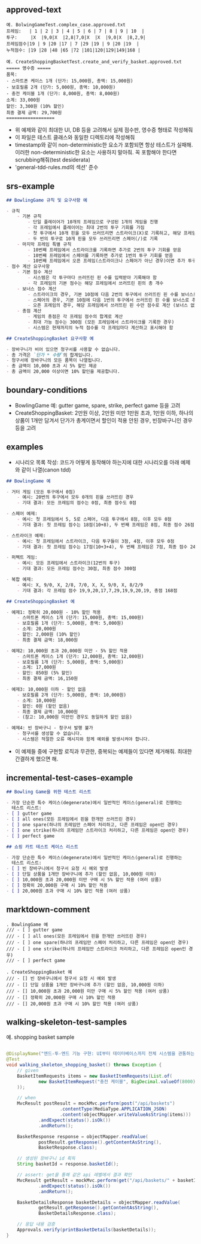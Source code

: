## approved-text

<approved-text-samples>

```
예. BolwingGameTest.complex_case.approved.txt
프레임:   | 1 | 2 | 3 | 4 | 5 | 6 | 7 | 8 | 9 | 10  |
투구:     |X  |9,0|X  |2,8|7,0|X  |X  |9,0|X  |8,2,9|
프레임점수|19 | 9 |20 |17 | 7 |29 |19 | 9 |20 |19  |
누적점수: |19 |28 |48 |65 |72 |101|120|129|149|168 |

예. CreateShoppingBasketTest.create_and_verify_basket.approved.txt
===== 영수증 =====
품목:
- 스마트폰 케이스 1개 (단가: 15,000원, 총액: 15,000원)
- 보호필름 2개 (단가: 5,000원, 총액: 10,000원)
- 충전 케이블 1개 (단가: 8,000원, 총액: 8,000원)
소계: 33,000원
할인: 3,300원 (10% 할인)
최종 결제 금액: 29,700원
==================
```

- 위 예제와 같이 최대한 UI, DB 등을 고려해서 실제 점수판, 영수증 형태로 작성해줘
- 이 파일은 테스트 클래스와 동일한 디렉토리에 작성해줘
- timestamp와 같이 non-deterministic한 요소가 포함되면 항상 테스트가 실패해.
  이러한 non-deterministic한 요소는 사용하지 말아줘. 꼭 포함해야 한다면
  scrubbing해줘(test desiderata)
- 'general-tdd-rules.md의 <test-desiderta-rule> 섹션' 준수

</approved-text-samples>

## srs-example

<srs-samples>

```markdown
## BowlingGame 규칙 및 요구사항 예

- 규칙
    - 기본 규칙
        - 단일 플레이어가 10개의 프레임으로 구성된 1개의 게임을 진행
        - 각 프레임에서 플레이어는 최대 2번의 투구 기회를 가짐
        - 첫 투구에서 10개 핀을 모두 쓰러뜨리면 스트라이크(X)로 기록하고, 해당 프레임에서는 더 이상 투구하지 않음
        - 두 번의 투구로 10개 핀을 모두 쓰러뜨리면 스페어(/)로 기록
    - 마지막 프레임 특별 규칙
        - 10번째 프레임에서 스트라이크를 기록하면 추가로 2번의 투구 기회를 얻음
        - 10번째 프레임에서 스페어를 기록하면 추가로 1번의 투구 기회를 얻음
        - 10번째 프레임에서 오픈 프레임(스트라이크나 스페어가 아닌 경우)이면 추가 투구 없음
- 점수 계산 요구사항
    - 기본 점수 계산
        - 시스템은 각 투구마다 쓰러뜨린 핀 수를 입력받아 기록해야 함
        - 각 프레임의 기본 점수는 해당 프레임에서 쓰러뜨린 핀의 총 개수
    - 보너스 점수 계산
        - 스트라이크의 경우, 기본 10점에 다음 2번의 투구에서 쓰러뜨린 핀 수를 보너스로 추가
        - 스페어의 경우, 기본 10점에 다음 1번의 투구에서 쓰러뜨린 핀 수를 보너스로 추가
        - 오픈 프레임의 경우, 해당 프레임에서 쓰러뜨린 핀 수만 점수로 계산 (보너스 없음)
    - 총점 계산
        - 게임의 총점은 각 프레임 점수의 합계로 계산
        - 최대 가능 점수는 300점 (모든 프레임에서 스트라이크를 기록한 경우)
        - 시스템은 현재까지의 누적 점수를 각 프레임마다 계산하고 표시해야 함

## CreateShoppingBasket 요구사항 예

- 장바구니가 비어 있으면 청구서를 사용할 수 없습니다.
- 총 가격은 `단가 * 수량`의 합계입니다.
- 청구서에 장바구니의 모든 품목이 나열됩니다.
- 총 금액이 10,000 초과 시 5% 할인 제공
- 총 금액이 20,000 이상이면 10% 할인을 제공합니다.
```

</srs-samples>

## boundary-conditions

<boundary-condition-samples>

- BowlingGame 예: gutter game, spare, strike, perfect game 등을 고려
- CreateShoppingBasket: 2만원 이상, 2만원 미만 1만원 초과, 1만원 이하, 하나의 상품이 1개만 담겨서 단가가 총계이면서 할인이 적용 안된 경우, 빈장바구니인 경우 등을 고려

</boundary-condition-samples>

## examples

<specification-example-samples>

- 시나리오 목록 작성: 코드가 어떻게 동작해야 하는지에 대한 시나리오를 아래 예제와 같이 나열(canon tdd)

```markdown
## BowlingGame 예

- 거터 게임 (모든 투구에서 0점)
    - 예시: 20번의 투구에서 모두 0개의 핀을 쓰러뜨린 경우
    - 기대 결과: 모든 프레임의 점수는 0점, 최종 점수도 0점

- 스페어 예제:
    - 예시: 첫 프레임에서 5, 5로 스페어, 다음 투구에서 8점, 이후 모두 0점
    - 기대 결과: 첫 프레임 점수는 18점(10+8), 두 번째 프레임은 8점, 최종 점수 26점

- 스트라이크 예제:
    - 예시: 첫 프레임에서 스트라이크, 다음 투구들이 3점, 4점, 이후 모두 0점
    - 기대 결과: 첫 프레임 점수는 17점(10+3+4), 두 번째 프레임은 7점, 최종 점수 24점

- 퍼펙트 게임:
    - 예시: 모든 프레임에서 스트라이크(12번의 투구)
    - 기대 결과: 모든 프레임 점수는 30점, 최종 점수 300점

- 복합 예제:
    - 예시: X, 9/0, X, 2/8, 7/0, X, X, 9/0, X, 8/2/9
    - 기대 결과: 각 프레임 점수 19,9,20,17,7,29,19,9,20,19, 총점 168점

## CreateShoppingBasket 예

- 예제1: 정확히 20,000원 - 10% 할인 적용
    - 스마트폰 케이스 1개 (단가: 15,000원, 총액: 15,000원)
    - 보호필름 1개 (단가: 5,000원, 총액: 5,000원)
    - 소계: 20,000원
    - 할인: 2,000원 (10% 할인)
    - 최종 결제 금액: 18,000원

- 예제2: 10,000원 초과 20,000원 미만 - 5% 할인 적용
    - 스마트폰 케이스 1개 (단가: 12,000원, 총액: 12,000원)
    - 보호필름 1개 (단가: 5,000원, 총액: 5,000원)
    - 소계: 17,000원
    - 할인: 850원 (5% 할인)
    - 최종 결제 금액: 16,150원

- 예제3: 10,000원 이하 - 할인 없음
    - 보호필름 2개 (단가: 5,000원, 총액: 10,000원)
    - 소계: 10,000원
    - 할인: 0원 (할인 없음)
    - 최종 결제 금액: 10,000원
    - (참고: 10,000원 미만인 경우도 동일하게 할인 없음)

- 예제4: 빈 장바구니 - 청구서 발행 불가
    - 청구서를 생성할 수 없습니다.
    - 시스템은 적절한 오류 메시지와 함께 예외를 발생시켜야 합니다.
```

- 이 예제들 중에 구현할 로직과 무관한, 중복되는 예제들이 있다면 제거해줘. 최대한 간결하게 했으면 해.

</specification-example-samples>

## incremental-test-cases-example

<test-case-list-samples>

```markdown
## Bowling Game을 위한 테스트 리스트

- 가장 단순한 특수 케이스(degenerate)에서 일반적인 케이스(general)로 진행하는
  테스트 리스트:
- [ ] gutter game
- [ ] all ones(모든 프레임에서 핀을 한개만 쓰러뜨린 경우)
- [ ] one spare(하나의 프레임만 스페어 처리하고, 다른 프레임은 open인 경우)
- [ ] one strike(하나의 프레임만 스트라이크 처리하고, 다른 프레임은 open인 경우)
- [ ] perfect game

## 쇼핑 카트 테스트 케이스 리스트

- 가장 단순한 특수 케이스(degenerate)에서 일반적인 케이스(general)로 진행하는
  테스트 리스트:
- [ ] 빈 장바구니에서 청구서 요청 시 예외 발생
- [ ] 단일 상품을 1개만 장바구니에 추가 (할인 없음, 10,000원 이하)
- [ ] 10,000원 초과 20,000원 미만 구매 시 5% 할인 적용 (여러 상품)
- [ ] 정확히 20,000원 구매 시 10% 할인 적용
- [ ] 20,000원 초과 구매 시 10% 할인 적용 (여러 상품)
```

</test-case-list-samples>

## marktdown-comment

<javadoc-test-case-list-samples>

```mark
. BowlingGame 예
/// - [ ] gutter game
/// - [ ] all ones(모든 프레임에서 핀을 한개만 쓰러뜨린 경우)
/// - [ ] one spare(하나의 프레임만 스페어 처리하고, 다른 프레임은 open인 경우)
/// - [ ] one strike(하나의 프레임만 스트라이크 처리하고, 다른 프레임은 open인 경우)
/// - [ ] perfect game

. CreateShoppingBasket 예
/// - [] 빈 장바구니에서 청구서 요청 시 예외 발생
/// - [] 단일 상품을 1개만 장바구니에 추가 (할인 없음, 10,000원 이하)
/// - [] 10,000원 초과 20,000원 미만 구매 시 5% 할인 적용 (여러 상품)
/// - [] 정확히 20,000원 구매 시 10% 할인 적용
/// - [] 20,000원 초과 구매 시 10% 할인 적용 (여러 상품)
```

</javadoc-test-case-list-samples>

## walking-skeleton-test-samples

<walking-skeleton-test-samples>

예. shopping basket sample

```java

@DisplayName("엔드-투-엔드 기능 구현: UI부터 데이터베이스까지 전체 시스템을 관통하는 기본적인 흐름 포함")
@Test
void walking_skeleton_shopping_basket() throws Exception {
    // given
    BasketItemRequests items = new BasketItemRequests(List.of(
            new BasketItemRequest("충전 케이블", BigDecimal.valueOf(8000), 1)
    ));

    // when
    MvcResult postResult = mockMvc.perform(post("/api/baskets")
                    .contentType(MediaType.APPLICATION_JSON)
                    .content(objectMapper.writeValueAsString(items)))
            .andExpect(status().isOk())
            .andReturn();

    BasketResponse response = objectMapper.readValue(
            postResult.getResponse().getContentAsString(),
            BasketResponse.class);

    // 생성된 장바구니 id 획득
    String basketId = response.basketId();

    // assert: get을 통해 같은 api 레벨에서 결과 확인
    MvcResult getResult = mockMvc.perform(get("/api/baskets/" + basketId))
            .andExpect(status().isOk())
            .andReturn();

    BasketDetailsResponse basketDetails = objectMapper.readValue(
            getResult.getResponse().getContentAsString(),
            BasketDetailsResponse.class);

    // 응답 내용 검증
    Approvals.verify(printBasketDetails(basketDetails));
}
```

</walking-skeleton-test-samples>
